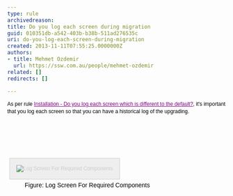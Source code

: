 ```yaml
---
type: rule
archivedreason: 
title: Do you log each screen during migration
guid: 010351db-a542-403b-b38b-511ad276535c
uri: do-you-log-each-screen-during-migration
created: 2013-11-11T07:55:25.0000000Z
authors:
- title: Mehmet Ozdemir
  url: https://ssw.com.au/people/mehmet-ozdemir
related: []
redirects: []

---
```



<p><span style="color&#58;#000000;line-height&#58;16.79px;font-family&#58;verdana, sans-serif;font-size&#58;12px;">As per rule&#160;</span><a href="/installation-do-you-log-each-screen-which-is-different-to-the-default" style="color&#58;purple;line-height&#58;16.79px;font-family&#58;verdana, sans-serif;font-size&#58;12px;">Installation - Do you log each screen which is different to the default?</a><span style="color&#58;#000000;line-height&#58;16.79px;font-family&#58;verdana, sans-serif;font-size&#58;12px;">, it's important that you log each screen so that you can have a historical log of the upgrading.</span></p>
<br><excerpt class='endintro'></excerpt><br>
<p>​</p><dt style="border&#58;currentcolor;color&#58;#000000;line-height&#58;17px;font-family&#58;verdana, sans-serif;font-size&#58;12px;"><img alt="Log Screen For Required Components" src="http&#58;//www.ssw.com.au/ssw/Standards/Rules/Images/CRM_LogScreenForRequiredComponent.gif" style="margin&#58;5px;padding&#58;15px;border&#58;1px solid #cccccc;color&#58;#cccccc;font-size&#58;1em;background-color&#58;#eeeeee;" /></dt><dd style="border&#58;currentcolor;color&#58;#000000;line-height&#58;17px;font-family&#58;verdana, sans-serif;">Figure&#58; Log Screen For Required Components</dd>


